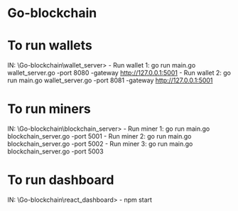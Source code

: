 # Go-blockchain

# To run wallets
IN: \Go-blockchain\wallet_server>
    - Run wallet 1: go run main.go wallet_server.go -port 8080 -gateway http://127.0.0.1:5001
    - Run wallet 2: go run main.go wallet_server.go -port 8081 -gateway http://127.0.0.1:5001

# To run miners
IN: \Go-blockchain\blockchain_server>
    - Run miner 1: go run main.go blockchain_server.go -port 5001
    - Run miner 2: go run main.go blockchain_server.go -port 5002
    - Run miner 3: go run main.go blockchain_server.go -port 5003

# To run dashboard
IN: \Go-blockchain\react_dashboard>
    - npm start